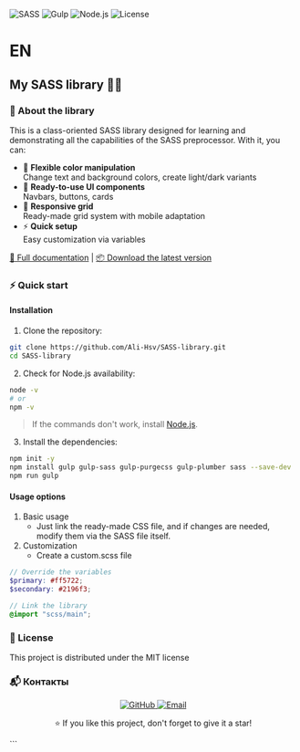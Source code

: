 ![SASS](https://img.shields.io/badge/SASS-hotpink.svg?style=for-the-badge&logo=SASS&logoColor=white)
![Gulp](https://img.shields.io/badge/Gulp-CF4647?style=for-the-badge&logo=gulp&logoColor=white)
![Node.js](https://img.shields.io/badge/Node.js-339933?style=for-the-badge&logo=nodedotjs&logoColor=white)
![License](https://img.shields.io/badge/License-MIT-blue.svg?style=for-the-badge)
# EN 
## My SASS library 🎨✨

### 🌟 About the library

This is a class-oriented SASS library designed for learning and demonstrating all the capabilities of the SASS preprocessor. With it, you can:

- 🎨 **Flexible color manipulation**  
  Change text and background colors, create light/dark variants
- 🧩 **Ready-to-use UI components**  
  Navbars, buttons, cards
- 📱 **Responsive grid**  
  Ready-made grid system with mobile adaptation
- ⚡ **Quick setup**  
  Easy customization via variables

[📝 Full documentation](#) | [📦 Download the latest version](https://github.com/Ali-Hsv/SASS-library/archive/refs/heads/main.zip)

### ⚡ Quick start

#### Installation

1. Clone the repository:
```bash
git clone https://github.com/Ali-Hsv/SASS-library.git
cd SASS-library
```
2. Check for Node.js availability:
```bash
node -v
# or
npm -v
```

> If the commands don't work, install [Node.js](https://nodejs.org/en).

3. Install the dependencies:
```bash
npm init -y
npm install gulp gulp-sass gulp-purgecss gulp-plumber sass --save-dev
npm run gulp
```

#### Usage options

1. Basic usage
   - Just link the ready-made CSS file, and if changes are needed, modify them via the SASS file itself.
2. Customization
   - Create a custom.scss file
```scss
// Override the variables
$primary: #ff5722;
$secondary: #2196f3;

// Link the library
@import "scss/main";
```
### 📜 License
This project is distributed under the MIT license

### 📬 Контакты
<div align="center"> <a href="https://github.com/Ali-Hsv"> <img src="https://img.shields.io/badge/GitHub-181717?style=for-the-badge&logo=github&logoColor=white" alt="GitHub"> </a> <a href="mailto:ur@email.com"> <img src="https://img.shields.io/badge/Email-D14836?style=for-the-badge&logo=gmail&logoColor=white" alt="Email"> </a> </div>

<div align="center"> <p>⭐ If you like this project, don't forget to give it a star!</p> </div> ```
